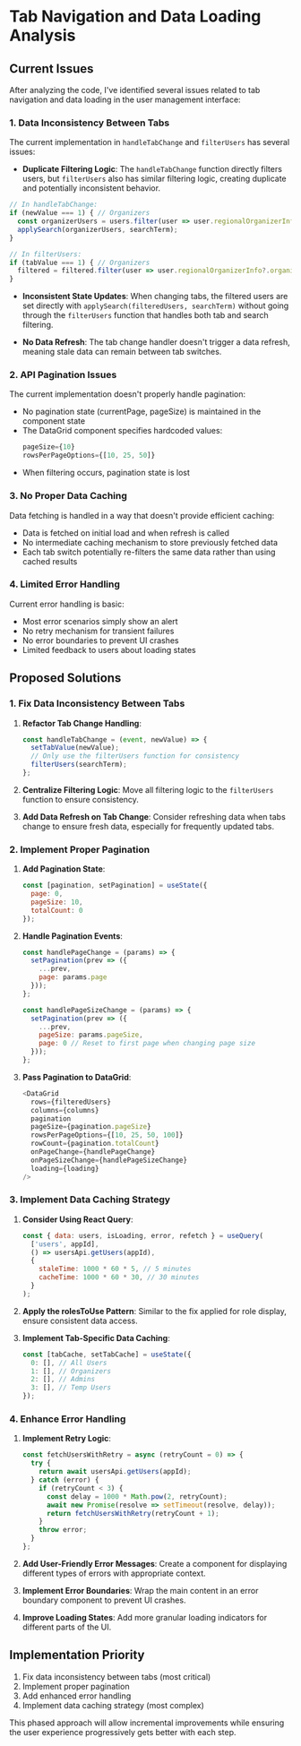 # Tab Navigation and Data Loading Analysis

## Current Issues

After analyzing the code, I've identified several issues related to tab navigation and data loading in the user management interface:

### 1. Data Inconsistency Between Tabs

The current implementation in `handleTabChange` and `filterUsers` has several issues:

- **Duplicate Filtering Logic**: The `handleTabChange` function directly filters users, but `filterUsers` also has similar filtering logic, creating duplicate and potentially inconsistent behavior.

```javascript
// In handleTabChange:
if (newValue === 1) { // Organizers
  const organizerUsers = users.filter(user => user.regionalOrganizerInfo?.organizerId);
  applySearch(organizerUsers, searchTerm);
}

// In filterUsers:
if (tabValue === 1) { // Organizers
  filtered = filtered.filter(user => user.regionalOrganizerInfo?.organizerId);
}
```

- **Inconsistent State Updates**: When changing tabs, the filtered users are set directly with `applySearch(filteredUsers, searchTerm)` without going through the `filterUsers` function that handles both tab and search filtering.

- **No Data Refresh**: The tab change handler doesn't trigger a data refresh, meaning stale data can remain between tab switches.

### 2. API Pagination Issues

The current implementation doesn't properly handle pagination:

- No pagination state (currentPage, pageSize) is maintained in the component state
- The DataGrid component specifies hardcoded values:
  ```javascript
  pageSize={10}
  rowsPerPageOptions={[10, 25, 50]}
  ```
- When filtering occurs, pagination state is lost

### 3. No Proper Data Caching

Data fetching is handled in a way that doesn't provide efficient caching:

- Data is fetched on initial load and when refresh is called
- No intermediate caching mechanism to store previously fetched data
- Each tab switch potentially re-filters the same data rather than using cached results

### 4. Limited Error Handling

Current error handling is basic:

- Most error scenarios simply show an alert
- No retry mechanism for transient failures
- No error boundaries to prevent UI crashes
- Limited feedback to users about loading states

## Proposed Solutions

### 1. Fix Data Inconsistency Between Tabs

1. **Refactor Tab Change Handling**:
   ```javascript
   const handleTabChange = (event, newValue) => {
     setTabValue(newValue);
     // Only use the filterUsers function for consistency
     filterUsers(searchTerm);
   };
   ```

2. **Centralize Filtering Logic**:
   Move all filtering logic to the `filterUsers` function to ensure consistency.

3. **Add Data Refresh on Tab Change**:
   Consider refreshing data when tabs change to ensure fresh data, especially for frequently updated tabs.

### 2. Implement Proper Pagination

1. **Add Pagination State**:
   ```javascript
   const [pagination, setPagination] = useState({
     page: 0,
     pageSize: 10,
     totalCount: 0
   });
   ```

2. **Handle Pagination Events**:
   ```javascript
   const handlePageChange = (params) => {
     setPagination(prev => ({
       ...prev,
       page: params.page
     }));
   };
   
   const handlePageSizeChange = (params) => {
     setPagination(prev => ({
       ...prev,
       pageSize: params.pageSize,
       page: 0 // Reset to first page when changing page size
     }));
   };
   ```

3. **Pass Pagination to DataGrid**:
   ```javascript
   <DataGrid
     rows={filteredUsers}
     columns={columns}
     pagination
     pageSize={pagination.pageSize}
     rowsPerPageOptions={[10, 25, 50, 100]}
     rowCount={pagination.totalCount}
     onPageChange={handlePageChange}
     onPageSizeChange={handlePageSizeChange}
     loading={loading}
   />
   ```

### 3. Implement Data Caching Strategy

1. **Consider Using React Query**:
   ```javascript
   const { data: users, isLoading, error, refetch } = useQuery(
     ['users', appId],
     () => usersApi.getUsers(appId),
     {
       staleTime: 1000 * 60 * 5, // 5 minutes
       cacheTime: 1000 * 60 * 30, // 30 minutes
     }
   );
   ```

2. **Apply the rolesToUse Pattern**:
   Similar to the fix applied for role display, ensure consistent data access.

3. **Implement Tab-Specific Data Caching**:
   ```javascript
   const [tabCache, setTabCache] = useState({
     0: [], // All Users
     1: [], // Organizers
     2: [], // Admins
     3: [], // Temp Users
   });
   ```

### 4. Enhance Error Handling

1. **Implement Retry Logic**:
   ```javascript
   const fetchUsersWithRetry = async (retryCount = 0) => {
     try {
       return await usersApi.getUsers(appId);
     } catch (error) {
       if (retryCount < 3) {
         const delay = 1000 * Math.pow(2, retryCount);
         await new Promise(resolve => setTimeout(resolve, delay));
         return fetchUsersWithRetry(retryCount + 1);
       }
       throw error;
     }
   };
   ```

2. **Add User-Friendly Error Messages**:
   Create a component for displaying different types of errors with appropriate context.

3. **Implement Error Boundaries**:
   Wrap the main content in an error boundary component to prevent UI crashes.

4. **Improve Loading States**:
   Add more granular loading indicators for different parts of the UI.

## Implementation Priority

1. Fix data inconsistency between tabs (most critical)
2. Implement proper pagination
3. Add enhanced error handling
4. Implement data caching strategy (most complex)

This phased approach will allow incremental improvements while ensuring the user experience progressively gets better with each step.